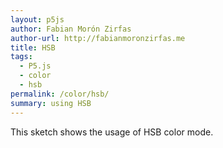 ```yaml
---  
layout: p5js
author: Fabian Morón Zirfas
author-url: http://fabianmoronzirfas.me
title: HSB
tags: 
  - P5.js
  - color
  - hsb
permalink: /color/hsb/
summary: using HSB
---  
```


This sketch shows the usage of HSB color mode.